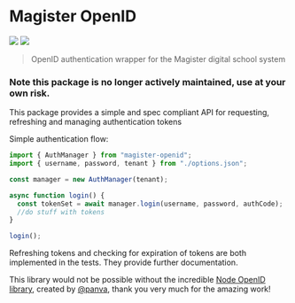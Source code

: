 # Magister OpenID

<img src="https://img.shields.io/github/issues/idiidk/magister-openid?style=for-the-badge" />
<img src="https://img.shields.io/librariesio/github/idiidk/magister-openid?style=for-the-badge" />

> OpenID authentication wrapper for the Magister digital school system
### Note this package is no longer actively maintained, use at your own risk.

This package provides a simple and spec compliant API for requesting, refreshing and managing authentication tokens

Simple authentication flow:
```javascript
import { AuthManager } from "magister-openid";
import { username, password, tenant } from "./options.json";

const manager = new AuthManager(tenant);

async function login() {
  const tokenSet = await manager.login(username, password, authCode);
  //do stuff with tokens
}

login();
```

Refreshing tokens and checking for expiration of tokens are both implemented in the tests. They provide further documentation.

This library would not be possible without the incredible [Node OpenID library](https://www.npmjs.com/package/openid-client), created by [@panva](https://github.com/panva/), thank you very much for the amazing work!
